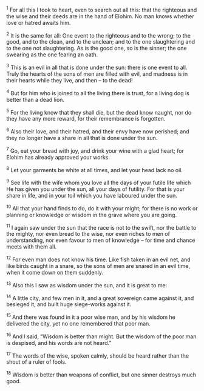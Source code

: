 <sup>1</sup> For all this I took to heart, even to search out all this: that the righteous and the wise and their deeds are in the hand of Elohim. No man knows whether love or hatred awaits him.

<sup>2</sup> It is the same for all: One event to the righteous and to the wrong; to the good, and to the clean, and to the unclean; and to the one slaughtering and to the one not slaughtering. As is the good one, so is the sinner; the one swearing as the one fearing an oath.

<sup>3</sup> This is an evil in all that is done under the sun: there is one event to all. Truly the hearts of the sons of men are filled with evil, and madness is in their hearts while they live, and then – to the dead!

<sup>4</sup> But for him who is joined to all the living there is trust, for a living dog is better than a dead lion.

<sup>5</sup> For the living know that they shall die, but the dead know naught, nor do they have any more reward, for their remembrance is forgotten.

<sup>6</sup> Also their love, and their hatred, and their envy have now perished; and they no longer have a share in all that is done under the sun.

<sup>7</sup> Go, eat your bread with joy, and drink your wine with a glad heart; for Elohim has already approved your works.

<sup>8</sup> Let your garments be white at all times, and let your head lack no oil.

<sup>9</sup> See life with the wife whom you love all the days of your futile life which He has given you under the sun, all your days of futility. For that is your share in life, and in your toil which you have laboured under the sun.

<sup>10</sup> All that your hand finds to do, do it with your might; for there is no work or planning or knowledge or wisdom in the grave where you are going.

<sup>11</sup> I again saw under the sun that the race is not to the swift, nor the battle to the mighty, nor even bread to the wise, nor even riches to men of understanding, nor even favour to men of knowledge – for time and chance meets with them all.

<sup>12</sup> For even man does not know his time. Like fish taken in an evil net, and like birds caught in a snare, so the sons of men are snared in an evil time, when it come down on them suddenly.

<sup>13</sup> Also this I saw as wisdom under the sun, and it is great to me:

<sup>14</sup> A little city, and few men in it, and a great sovereign came against it, and besieged it, and built huge siege-works against it.

<sup>15</sup> And there was found in it a poor wise man, and by his wisdom he delivered the city, yet no one remembered that poor man.

<sup>16</sup> And I said, “Wisdom is better than might. But the wisdom of the poor man is despised, and his words are not heard.”

<sup>17</sup> The words of the wise, spoken calmly, should be heard rather than the shout of a ruler of fools.

<sup>18</sup> Wisdom is better than weapons of conflict, but one sinner destroys much good.

